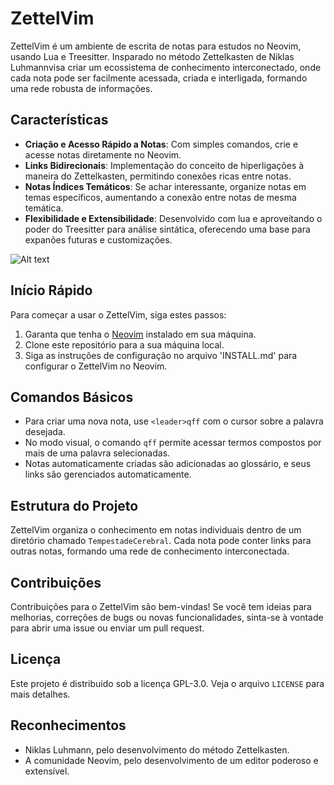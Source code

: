 # ZettelVim

ZettelVim é um ambiente de escrita de notas para estudos no Neovim, usando Lua e Treesitter. Insparado no método Zettelkasten de Niklas Luhmannvisa criar um ecossistema de conhecimento interconectado, onde cada nota pode ser facilmente acessada, criada e interligada, formando uma rede robusta de informações.

## Características

- **Criação e Acesso Rápido a Notas**: Com simples comandos, crie e acesse notas diretamente no Neovim.
- **Links Bidirecionais**: Implementação do conceito de hiperligações à maneira do Zettelkasten, permitindo conexões ricas entre notas.
- **Notas Índices Temáticos**: Se achar interessante, organize notas em temas específicos, aumentando a conexão entre notas de mesma temática.
- **Flexibilidade e Extensibilidade**: Desenvolvido com lua e aproveitando o poder do Treesitter para análise sintática, oferecendo uma base para expanões futuras e customizações.

![Alt text](https://raw.githubusercontent.com/Gabriel-Goes/ZettelVim/main/zettelvim2.gif)

## Início Rápido

Para começar a usar o ZettelVim, siga estes passos:

1. Garanta que tenha o [Neovim](https://neovim.io/) instalado em sua máquina.
2. Clone este repositório para a sua máquina local.
3. Siga as instruções de configuração no arquivo 'INSTALL.md' para configurar o ZettelVim no Neovim.

## Comandos Básicos

- Para criar uma nova nota, use `<leader>qff` com o cursor sobre a palavra desejada.
- No modo visual, o comando `qff` permite acessar termos compostos por mais de uma palavra selecionadas.
- Notas automaticamente criadas são adicionadas ao glossário, e seus links são gerenciados automaticamente.

## Estrutura do Projeto

ZettelVim organiza o conhecimento em notas individuais dentro de um diretório chamado `TempestadeCerebral`. Cada nota pode conter links para outras notas, formando uma rede de conhecimento interconectada.

## Contribuições

Contribuições para o ZettelVim são bem-vindas! Se você tem ideias para melhorias, correções de bugs ou novas funcionalidades, sinta-se à vontade para abrir uma issue ou enviar um pull request.

## Licença

Este projeto é distribuido sob a licença GPL-3.0. Veja o arquivo `LICENSE` para mais detalhes.

## Reconhecimentos

- Niklas Luhmann, pelo desenvolvimento do método Zettelkasten.
- A comunidade Neovim, pelo desenvolvimento de um editor poderoso e extensível.
